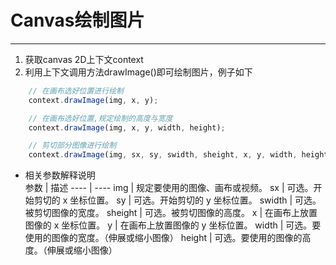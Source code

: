 # Canvas绘制图片

---

1. 获取canvas 2D上下文context  
2. 利用上下文调用方法drawImage()即可绘制图片，例子如下  

``` javascript
    // 在画布选好位置进行绘制
    context.drawImage(img, x, y);

    // 在画布选好位置,规定绘制的高度与宽度
    context.drawImage(img, x, y, width, height);

    // 剪切部分图像进行绘制
    context.drawImage(img, sx, sy, swidth, sheight, x, y, width, height);

```

- 相关参数解释说明  
参数   |   描述
----  | ----
img   | 规定要使用的图像、画布或视频。
sx | 可选。开始剪切的 x 坐标位置。
sy | 可选。开始剪切的 y 坐标位置。
swidth | 可选。被剪切图像的宽度。
sheight | 可选。被剪切图像的高度。
x | 在画布上放置图像的 x 坐标位置。
y | 在画布上放置图像的 y 坐标位置。
width | 可选。要使用的图像的宽度。（伸展或缩小图像）
height | 可选。要使用的图像的高度。（伸展或缩小图像）
